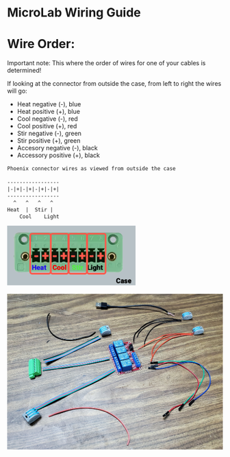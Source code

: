 # MicroLab Wiring Guide

#  **Wire Order:**
<a name="wireorder"></a>
Important note: This where the order of wires for one of your cables is determined!

If looking at the connector from outside the case, from left to right the wires will go:
* Heat negative (-), blue
* Heat positive (+), blue
* Cool negative (-), red
* Cool positive (+), red
* Stir negative (-), green
* Stir positive (+), green
* Accesory negative (-), black
* Accessory positive (+), black

```ascii
Phoenix connector wires as viewed from outside the case

-----------------
|-|+|-|+|-|+|-|+|
-----------------
  ^   ^   ^   ^
Heat  |  Stir |
    Cool    Light
```

<IMG ALT="Cable order" SRC="./media/control-unit/connector.png" WIDTH="300" />

<br>
<br>

<IMG ALT="8-pin relay sub-assembly parts" SRC="./media/control-unit/8-pin-relay-sub-assembly-parts.jpg" WIDTH="600" />
